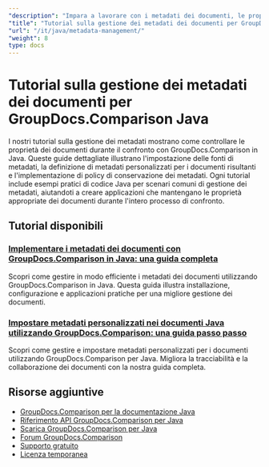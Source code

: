 ```yaml
---
"description": "Impara a lavorare con i metadati dei documenti, le proprietà e la configurazione dei metadati nei risultati di confronto con GroupDocs.Comparison per Java."
"title": "Tutorial sulla gestione dei metadati dei documenti per GroupDocs.Comparison Java"
"url": "/it/java/metadata-management/"
"weight": 8
type: docs
---
```

# Tutorial sulla gestione dei metadati dei documenti per GroupDocs.Comparison Java

I nostri tutorial sulla gestione dei metadati mostrano come controllare le proprietà dei documenti durante il confronto con GroupDocs.Comparison in Java. Queste guide dettagliate illustrano l'impostazione delle fonti di metadati, la definizione di metadati personalizzati per i documenti risultanti e l'implementazione di policy di conservazione dei metadati. Ogni tutorial include esempi pratici di codice Java per scenari comuni di gestione dei metadati, aiutandoti a creare applicazioni che mantengano le proprietà appropriate dei documenti durante l'intero processo di confronto.

## Tutorial disponibili

### [Implementare i metadati dei documenti con GroupDocs.Comparison in Java: una guida completa](./implement-metadata-groupdocs-comparison-java-guide/)
Scopri come gestire in modo efficiente i metadati dei documenti utilizzando GroupDocs.Comparison in Java. Questa guida illustra installazione, configurazione e applicazioni pratiche per una migliore gestione dei documenti.

### [Impostare metadati personalizzati nei documenti Java utilizzando GroupDocs.Comparison: una guida passo passo](./groupdocs-comparison-java-custom-metadata-guide/)
Scopri come gestire e impostare metadati personalizzati per i documenti utilizzando GroupDocs.Comparison per Java. Migliora la tracciabilità e la collaborazione dei documenti con la nostra guida completa.

## Risorse aggiuntive

- [GroupDocs.Comparison per la documentazione Java](https://docs.groupdocs.com/comparison/java/)
- [Riferimento API GroupDocs.Comparison per Java](https://reference.groupdocs.com/comparison/java/)
- [Scarica GroupDocs.Comparison per Java](https://releases.groupdocs.com/comparison/java/)
- [Forum GroupDocs.Comparison](https://forum.groupdocs.com/c/comparison)
- [Supporto gratuito](https://forum.groupdocs.com/)
- [Licenza temporanea](https://purchase.groupdocs.com/temporary-license/)